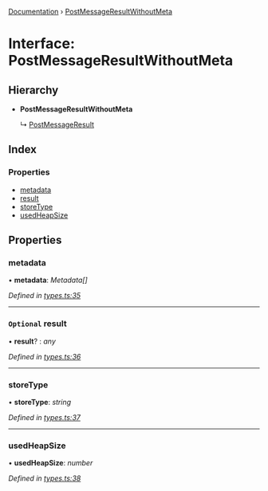 [Documentation](../README.md) › [PostMessageResultWithoutMeta](postmessageresultwithoutmeta.md)

# Interface: PostMessageResultWithoutMeta

## Hierarchy

* **PostMessageResultWithoutMeta**

  ↳ [PostMessageResult](postmessageresult.md)

## Index

### Properties

* [metadata](postmessageresultwithoutmeta.md#metadata)
* [result](postmessageresultwithoutmeta.md#optional-result)
* [storeType](postmessageresultwithoutmeta.md#storetype)
* [usedHeapSize](postmessageresultwithoutmeta.md#usedheapsize)

## Properties

###  metadata

• **metadata**: *Metadata[]*

*Defined in [types.ts:35](https://github.com/badbatch/cachemap/blob/497d8de/packages/core-worker/src/types.ts#L35)*

___

### `Optional` result

• **result**? : *any*

*Defined in [types.ts:36](https://github.com/badbatch/cachemap/blob/497d8de/packages/core-worker/src/types.ts#L36)*

___

###  storeType

• **storeType**: *string*

*Defined in [types.ts:37](https://github.com/badbatch/cachemap/blob/497d8de/packages/core-worker/src/types.ts#L37)*

___

###  usedHeapSize

• **usedHeapSize**: *number*

*Defined in [types.ts:38](https://github.com/badbatch/cachemap/blob/497d8de/packages/core-worker/src/types.ts#L38)*
